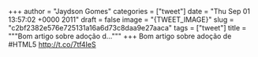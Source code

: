 
+++
author = "Jaydson Gomes"
categories = ["tweet"]
date = "Thu Sep 01 13:57:02 +0000 2011"
draft = false
image = "{TWEET_IMAGE}"
slug = "c2bf2382e576e725131a16a6d73c8daa9e27aaca"
tags = ["tweet"]
title = """Bom artigo sobre adoção d..."""
+++
Bom artigo sobre adoção de #HTML5 http://t.co/7tf4IeS
